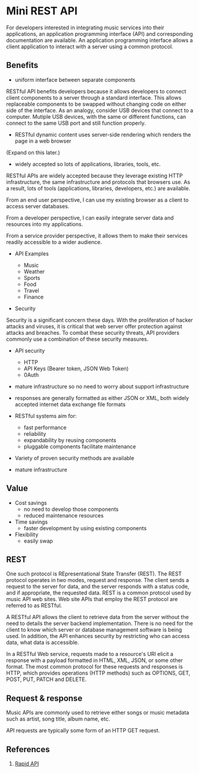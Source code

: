 # Mini REST API

For developers interested in integrating music services into their applications, an application programming interface (API) and corresponding documentation are available. An application programming interface allows a client application to interact with a server using a common protocol.

## Benefits

* uniform interface between separate components

RESTful API benefits developers because it allows developers to connect client components to a server through a standard interface. This allows replaceable components to be swapped without changing code on either side of the interface. As an analogy, consider USB devices that connect to a computer. Mutiple USB devices, with the same or different functions, can connect to the same USB port and still function properly.

* RESTful dynamic content uses server-side rendering which renders the page in a web browser

(Expand on this later.)

* widely accepted so lots of applications, libraries, tools, etc.

RESTful APIs are widely accepted because they leverage existing HTTP infrastructure, the same infrastructure and protocols that browsers use. As a result, lots of tools (applications, libraries, developers, etc.) are available. 

From an end user perspective, I can use my existing browser as a client to access server databases. 

From a developer perspective, I can easily integrate server data and resources into my applications.

From a service provider perspective, it allows them to make their services readily accessible to a wider audience. 

* API Examples
	* Music 
	* Weather  
	* Sports
	* Food
	* Travel
	* Finance

* Security

Security is a significant concern these days. With the proliferation of hacker attacks and viruses, it is critical that web server offer protection against attacks and breaches. To combat these security threats, API providers commonly use a combination of these security measures.

* API security
	* HTTP
	* API Keys (Bearer token, JSON Web Token)
	* 0Auth



* mature infrastructure so no need to worry about support infrastructure
* responses are generally formatted as either JSON or XML, both widely accepted internet data exchange file formats
* RESTful systems aim for:
	- fast performance
	- reliability
	- expandability by reusing components
	- pluggable components facilitate maintenance
* Variety of proven security methods are available
* mature infrastructure

## Value

* Cost savings 
	- no need to develop those components
	- reduced maintenance resources
* Time savings
	- faster development by using existing components
* Flexibility
	- easily swap 

## REST

One such protocol is REpresentational State Transfer (REST). The REST protocol operates in two modes, request and response. The client sends a request to the server for data, and the server responds with a status code, and if appropriate, the requested data. REST is a common protocol used by music API web sites. Web site APIs that employ the REST protocol are referred to as RESTful.

A RESTful API allows the client to retrieve data from the server without the need to details the server backend implementation. There is no need for the client to know which server or database management software is being used. In addition, the API enhances security by restricting who can access data, what data is accessible.

In a RESTful Web service, requests made to a resource's URI elicit a response with a payload formatted in HTML, XML, JSON, or some other format. The most common protocol for these requests and responses is HTTP, which provides operations (HTTP methods) such as OPTIONS, GET, POST, PUT, PATCH and DELETE.

## Request & response

Music APIs are commonly used to retrieve either songs or music metadata such as artist, song title, album name, etc.

API requests are typically some form of an HTTP GET request. 

## References
1. [Rapid API](https://rapidapi.com/hub)
